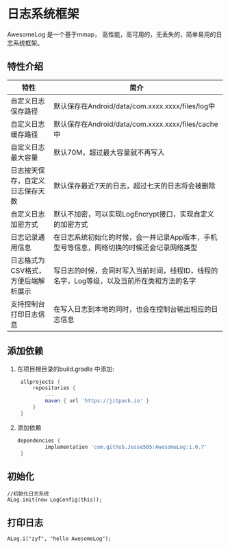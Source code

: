 # 日志系统框架

AwesomeLog 是一个基于mmap， 高性能，高可用的，无丢失的，简单易用的日志系统框架。

## 特性介绍  

| 特性|简介|
| ------ | ------ |
|自定义日志保存路径 |默认保存在Android/data/com.xxxx.xxxx/files/log中|
|自定义日志缓存路径|默认保存在Android/data/com.xxxx.xxxx/files/cache中|
|自定义日志最大容量|默认70M，超过最大容量就不再写入|
|日志按天保存，自定义日志保存天数|默认保存最近7天的日志，超过七天的日志将会被删除|
|自定义日志加密方式|默认不加密，可以实现LogEncrypt接口，实现自定义的加密方式|
|日志记录通用信息|在日志系统初始化的时候，会一并记录App版本，手机型号等信息，网络切换的时候还会记录网络类型|
|日志格式为CSV格式，方便后端解析展示|写日志的时候，会同时写入当前时间，线程ID，线程的名字，Log等级，以及当前所在类和方法的名字|
|支持控制台打印日志信息|在写入日志到本地的同时，也会在控制台输出相应的日志信息|

## 添加依赖

1. 在项目根目录的build.gradle 中添加:

   ```groovy
   	allprojects {
   		repositories {
   			...
   			maven { url 'https://jitpack.io' }
   		}
   	}
   ```

2. 添加依赖

   ```groovy
   dependencies {
   	        implementation 'com.github.Jesse505:AwesomeLog:1.0.7'
   	}
   ```

## 初始化
```
//初始化日志系统
ALog.init(new LogConfig(this));
```

## 打印日志

```
ALog.i("zyf", "hello AwesomeLog");
```